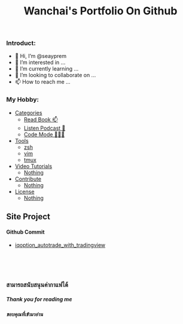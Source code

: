 <h1 align="center"> Wanchai's Portfolio On Github </h1>

<br>

### Introduct:

  - 👋 Hi, I’m @seayprem
  - 👀 I’m interested in ...
  - 🌱 I’m currently learning ...
  - 💞️ I’m looking to collaborate on ...
  - 📫 How to reach me ...

### My Hobby:
  - [Categories](#categories)
      - [Read Book 📫](#read-book-)
      - [Listen Podcast 💞️](#listen-podcast-)
      - [Code Mode 👨🏽‍💻](#code-mode-)
  - [Tools](#tools)
      - [zsh](#zsh)
      - [vim](#vim)
      - [tmux](#tmux)
  - [Video Tutorials](#tutorials)
      - [Nothing](#nothing)
  - [Contribute](#contribute)
      - [Nothing](#nothing)
  - [License](#license)
      - [Nothing](#nothing)


## Site Project

#### Github Commit
  - [iqoption_autotrade_with_tradingview](https://github.com/seayprem/iqoption_autotrade_with_tradingview)



<br><br><br>

### สามารถสนับสนุนค่ากาแฟได้


##### Thank you for reading me
##### ขอบคุณที่เข้ามาอ่าน


<!---
seayprem/seayprem is a ✨ special ✨ repository because its `README.md` (this file) appears on your GitHub profile.
You can click the Preview link to take a look at your changes.
--->
